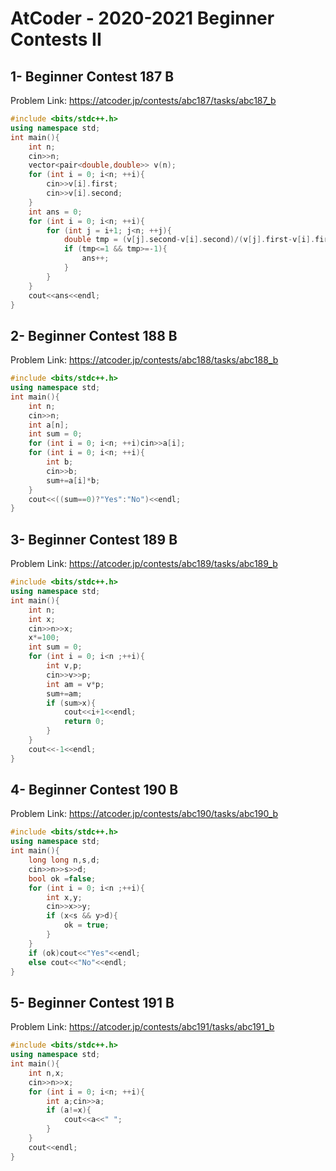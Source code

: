 # AtCoder - 2020-2021 Beginner Contests II
## 1- Beginner Contest 187 B
Problem Link:
https://atcoder.jp/contests/abc187/tasks/abc187_b
```cpp
#include <bits/stdc++.h>
using namespace std;
int main(){
    int n;
    cin>>n;
    vector<pair<double,double>> v(n);
    for (int i = 0; i<n; ++i){
        cin>>v[i].first;
        cin>>v[i].second;
    }
    int ans = 0;
    for (int i = 0; i<n; ++i){
        for (int j = i+1; j<n; ++j){
            double tmp = (v[j].second-v[i].second)/(v[j].first-v[i].first);
            if (tmp<=1 && tmp>=-1){
                ans++;
            }
        }
    }
    cout<<ans<<endl;
}
```
## 2- Beginner Contest 188 B
Problem Link:
https://atcoder.jp/contests/abc188/tasks/abc188_b
```cpp
#include <bits/stdc++.h>
using namespace std;
int main(){
    int n;
    cin>>n;
    int a[n];
    int sum = 0;
    for (int i = 0; i<n; ++i)cin>>a[i];
    for (int i = 0; i<n; ++i){
        int b;
        cin>>b;
        sum+=a[i]*b;
    }
    cout<<((sum==0)?"Yes":"No")<<endl;
}
```
## 3- Beginner Contest 189 B
Problem Link:
https://atcoder.jp/contests/abc189/tasks/abc189_b
```cpp
#include <bits/stdc++.h>
using namespace std;
int main(){
    int n;
    int x;
    cin>>n>>x;
    x*=100;
    int sum = 0;
    for (int i = 0; i<n ;++i){
        int v,p;
        cin>>v>>p;
        int am = v*p;
        sum+=am;
        if (sum>x){
            cout<<i+1<<endl;
            return 0;
        }
    }
    cout<<-1<<endl;
}
```
## 4- Beginner Contest 190 B
Problem Link:
https://atcoder.jp/contests/abc190/tasks/abc190_b
```cpp
#include <bits/stdc++.h>
using namespace std;
int main(){
    long long n,s,d;
    cin>>n>>s>>d;
    bool ok =false;
    for (int i = 0; i<n ;++i){
        int x,y;
        cin>>x>>y;
        if (x<s && y>d){
            ok = true;
        }
    }
    if (ok)cout<<"Yes"<<endl;
    else cout<<"No"<<endl;
}
```
## 5- Beginner Contest 191 B
Problem Link:
https://atcoder.jp/contests/abc191/tasks/abc191_b
```cpp
#include <bits/stdc++.h>
using namespace std;
int main(){
    int n,x;
    cin>>n>>x;
    for (int i = 0; i<n; ++i){
        int a;cin>>a;
        if (a!=x){
            cout<<a<<" ";
        }
    }
    cout<<endl;
}
```
